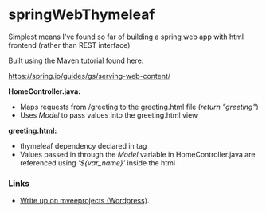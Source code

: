 # springWebThymeleaf
Simplest means I've found so far of building a spring web app with html frontend (rather than REST interface)

Built using the Maven tutorial found here:

https://spring.io/guides/gs/serving-web-content/

**HomeController.java:**

 - Maps requests from /greeting to the greeting.html file (_return "greeting"_)
 - Uses _Model_ to pass values into the greeting.html view

**greeting.html:**

 - thymeleaf dependency declared in _<html>_ tag
 - Values passed in through the _Model_ variable in HomeController.java are referenced using _'${var_name}'_ inside the html

### Links
- [Write up on mveeprojects (Wordpress)](https://mveeprojects.wordpress.com/2017/11/11/good-thymes-with-spring-boot/).
